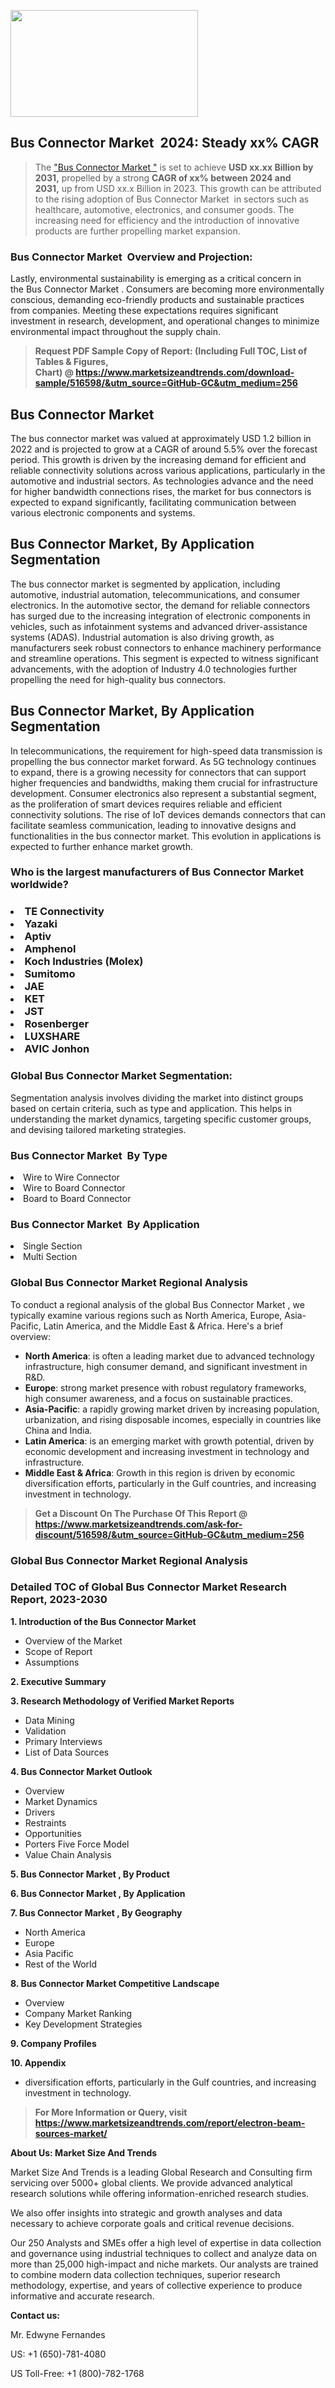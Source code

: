 <p><img class="alignnone size-medium wp-image-20088" src="https://ffe5etoiles.com/wp-content/uploads/2024/12/MST1-300x171.png" alt="" width="300" height="171" /></p><h2 id="ember46" class="ember-view reader-text-block__heading-2">Bus Connector Market &nbsp;2024: Steady&nbsp;xx% CAGR</h2><blockquote id="ember47" class="ember-view reader-text-block__blockquote">The&nbsp;<a class="app-aware-link " href="https://www.marketsizeandtrends.com/download-sample/516598/&utm_source=GitHub-GC&utm_medium=256" target="_blank" data-test-app-aware-link="">"Bus Connector Market "</a>&nbsp;is set to achieve&nbsp;<strong>USD&nbsp;xx.xx&nbsp;Billion by 2031,</strong>&nbsp;propelled by a strong&nbsp;<strong>CAGR of&nbsp;xx% between 2024 and 2031,</strong>&nbsp;up from USD xx.x Billion in 2023. This growth can be attributed to the rising adoption of&nbsp;Bus Connector Market &nbsp;in sectors such as healthcare, automotive, electronics, and consumer goods. The increasing need for efficiency and the introduction of innovative products are further propelling market expansion.</blockquote><h3 id="ember48" class="ember-view reader-text-block__heading-3">Bus Connector Market &nbsp;Overview and Projection:</h3><p id="ember49" class="ember-view reader-text-block__paragraph">Lastly, environmental sustainability is emerging as a critical concern in the&nbsp;Bus Connector Market . Consumers are becoming more environmentally conscious, demanding eco-friendly products and sustainable practices from companies. Meeting these expectations requires significant investment in research, development, and operational changes to minimize environmental impact throughout the supply chain.</p><blockquote id="ember50" class="ember-view reader-text-block__blockquote"><strong>Request PDF Sample Copy of Report: (Including Full TOC, List of Tables &amp; Figures, Chart)&nbsp;@&nbsp;<strong><a href="https://www.marketsizeandtrends.com/download-sample/516598/&utm_source=GitHub-GC&utm_medium=256" target="_blank">https://www.marketsizeandtrends.com/download-sample/516598/&utm_source=GitHub-GC&utm_medium=256</a></strong></strong></blockquote><h3 class=""> <h2>Bus Connector Market</h2><p>The bus connector market was valued at approximately USD 1.2 billion in 2022 and is projected to grow at a CAGR of around 5.5% over the forecast period. This growth is driven by the increasing demand for efficient and reliable connectivity solutions across various applications, particularly in the automotive and industrial sectors. As technologies advance and the need for higher bandwidth connections rises, the market for bus connectors is expected to expand significantly, facilitating communication between various electronic components and systems.</p><h2>Bus Connector Market, By Application Segmentation</h2><p>The bus connector market is segmented by application, including automotive, industrial automation, telecommunications, and consumer electronics. In the automotive sector, the demand for reliable connectors has surged due to the increasing integration of electronic components in vehicles, such as infotainment systems and advanced driver-assistance systems (ADAS). Industrial automation is also driving growth, as manufacturers seek robust connectors to enhance machinery performance and streamline operations. This segment is expected to witness significant advancements, with the adoption of Industry 4.0 technologies further propelling the need for high-quality bus connectors.</p><h2>Bus Connector Market, By Application Segmentation</h2><p>In telecommunications, the requirement for high-speed data transmission is propelling the bus connector market forward. As 5G technology continues to expand, there is a growing necessity for connectors that can support higher frequencies and bandwidths, making them crucial for infrastructure development. Consumer electronics also represent a substantial segment, as the proliferation of smart devices requires reliable and efficient connectivity solutions. The rise of IoT devices demands connectors that can facilitate seamless communication, leading to innovative designs and functionalities in the bus connector market. This evolution in applications is expected to further enhance market growth.</p></h3><h3 id="" class="">Who is the largest manufacturers of&nbsp;Bus Connector Market worldwide?</h3><h3 class=""></Li><Li>TE Connectivity</Li><Li> Yazaki</Li><Li> Aptiv</Li><Li> Amphenol</Li><Li> Koch Industries (Molex)</Li><Li> Sumitomo</Li><Li> JAE</Li><Li> KET</Li><Li> JST</Li><Li> Rosenberger</Li><Li> LUXSHARE</Li><Li> AVIC Jonhon</h3><h3 id="ember53" class="ember-view reader-text-block__heading-3">Global&nbsp;Bus Connector Market Segmentation:</h3><p id="ember54" class="ember-view reader-text-block__paragraph">Segmentation analysis involves dividing the market into distinct groups based on certain criteria, such as type and application. This helps in understanding the market dynamics, targeting specific customer groups, and devising tailored marketing strategies.</p><h3 id="" class="">Bus Connector Market &nbsp;By Type</h3><p></Li><Li>Wire to Wire Connector</Li><Li> Wire to Board Connector</Li><Li> Board to Board Connector</p><h3 id="" class="">Bus Connector Market &nbsp;By Application</h3><p class=""></Li><Li>Single Section</Li><Li> Multi Section</p><h3 id="ember62" class="ember-view reader-text-block__heading-3">Global Bus Connector Market Regional Analysis</h3><p id="ember63" class="ember-view reader-text-block__paragraph">To conduct a regional analysis of the global Bus Connector Market , we typically examine various regions such as North America, Europe, Asia-Pacific, Latin America, and the Middle East &amp; Africa. Here's a brief overview:</p><ul><li><strong>North America</strong>: is often a leading market due to advanced technology infrastructure, high consumer demand, and significant investment in R&amp;D.</li><li><strong>Europe</strong>: strong market presence with robust regulatory frameworks, high consumer awareness, and a focus on sustainable practices.</li><li><strong>Asia-Pacific</strong>: a rapidly growing market driven by increasing population, urbanization, and rising disposable incomes, especially in countries like China and India.</li><li><strong>Latin America</strong>: is an emerging market with growth potential, driven by economic development and increasing investment in technology and infrastructure.</li><li><strong>Middle East &amp; Africa</strong>: Growth in this region is driven by economic diversification efforts, particularly in the Gulf countries, and increasing investment in technology.</li></ul><blockquote id="ember61" class="ember-view reader-text-block__blockquote"><strong>Get a Discount On The Purchase Of This Report @ <strong><a href="https://html-cleaner.com/" target="">https://www.marketsizeandtrends.com/ask-for-discount/516598/&utm_source=GitHub-GC&utm_medium=256</a></strong></strong></blockquote><h3 id="ember62" class="ember-view reader-text-block__heading-3">Global Bus Connector Market Regional Analysis</h3><h3 id="" class="">Detailed TOC of Global Bus Connector Market Research Report, 2023-2030</h3><p id="" class=""><strong>1. Introduction of the Bus Connector Market </strong></p><ul><li>Overview of the Market</li><li>Scope of Report</li><li>Assumptions</li></ul><p id="" class=""><strong>2. Executive Summary</strong></p><p id="" class=""><strong>3. Research Methodology of Verified Market Reports</strong></p><ul><li>Data Mining</li><li>Validation</li><li>Primary Interviews</li><li>List of Data Sources</li></ul><p id="" class=""><strong>4. Bus Connector Market Outlook</strong></p><ul><li>Overview</li><li>Market Dynamics</li><li>Drivers</li><li>Restraints</li><li>Opportunities</li><li>Porters Five Force Model</li><li>Value Chain Analysis</li></ul><p id="" class=""><strong>5. Bus Connector Market , By Product</strong></p><p id="" class=""><strong>6. Bus Connector Market , By Application</strong></p><p id="" class=""><strong>7. Bus Connector Market , By Geography</strong></p><ul><li>North America</li><li>Europe</li><li>Asia Pacific</li><li>Rest of the World</li></ul><p id="" class=""><strong>8. Bus Connector Market Competitive Landscape</strong></p><ul><li>Overview</li><li>Company Market Ranking</li><li>Key Development Strategies</li></ul><p id="" class=""><strong>9. Company Profiles</strong></p><p id="" class=""><strong>10. Appendix</strong></p><ul><li>diversification efforts, particularly in the Gulf countries, and increasing investment in technology.</li></ul><blockquote id="ember65" class="ember-view reader-text-block__blockquote"><strong>For More Information or Query, visit <strong><strong><a href="https://html-cleaner.com/" target="">https://www.marketsizeandtrends.com/report/electron-beam-sources-market/</a></strong></strong></strong></blockquote><p id="" class=""><strong>About Us: Market Size And Trends</strong></p><p id="" class="">Market Size And Trends is a leading Global Research and Consulting firm servicing over 5000+ global clients. We provide advanced analytical research solutions while offering information-enriched research studies.</p><p id="" class="">We also offer insights into strategic and growth analyses and data necessary to achieve corporate goals and critical revenue decisions.</p><p id="" class="">Our 250 Analysts and SMEs offer a high level of expertise in data collection and governance using industrial techniques to collect and analyze data on more than 25,000 high-impact and niche markets. Our analysts are trained to combine modern data collection techniques, superior research methodology, expertise, and years of collective experience to produce informative and accurate research.</p><p id="" class=""><strong>Contact us:</strong></p><p id="" class="">Mr. Edwyne Fernandes</p><p id="" class="">US: +1 (650)-781-4080</p><p id="" class="">US Toll-Free: +1 (800)-782-1768</p>

